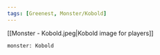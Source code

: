 ```yaml
---
tags: [Greenest, Monster/Kobold]
---
```

[[Monster - Kobold.jpeg|Kobold image for players]]
```statblock
monster: Kobold
```